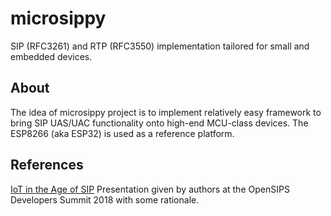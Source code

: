 # microsippy
SIP (RFC3261) and RTP (RFC3550) implementation tailored for small and embedded devices.

## About
The idea of microsippy project is to implement relatively easy framework to bring SIP UAS/UAC functionality onto high-end MCU-class devices.  The ESP8266 (aka ESP32) is used as a reference platform.

## References
[IoT in the Age of SIP](https://www.youtube.com/watch?v=4ia9HhMWYDY) Presentation given by authors at the OpenSIPS Developers Summit 2018 with some rationale.
